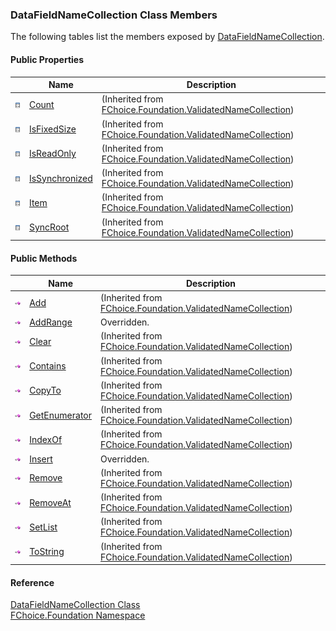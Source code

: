 ﻿### DataFieldNameCollection Class Members

The following tables list the members exposed by [DataFieldNameCollection](fcSDK~FChoice.Foundation.DataFieldNameCollection.md).

#### Public Properties

|   | Name | Description |
| --- | --- | --- |
| ![Public Property](dotnetimages/publicProperty.png) | [Count](fcSDK~FChoice.Foundation.ValidatedNameCollection~Count.md) | (Inherited from [FChoice.Foundation.ValidatedNameCollection](fcSDK~FChoice.Foundation.ValidatedNameCollection.md)) |
| ![Public Property](dotnetimages/publicProperty.png) | [IsFixedSize](fcSDK~FChoice.Foundation.ValidatedNameCollection~IsFixedSize.md) | (Inherited from [FChoice.Foundation.ValidatedNameCollection](fcSDK~FChoice.Foundation.ValidatedNameCollection.md)) |
| ![Public Property](dotnetimages/publicProperty.png) | [IsReadOnly](fcSDK~FChoice.Foundation.ValidatedNameCollection~IsReadOnly.md) | (Inherited from [FChoice.Foundation.ValidatedNameCollection](fcSDK~FChoice.Foundation.ValidatedNameCollection.md)) |
| ![Public Property](dotnetimages/publicProperty.png) | [IsSynchronized](fcSDK~FChoice.Foundation.ValidatedNameCollection~IsSynchronized.md) | (Inherited from [FChoice.Foundation.ValidatedNameCollection](fcSDK~FChoice.Foundation.ValidatedNameCollection.md)) |
| ![Public Property](dotnetimages/publicProperty.png) | [Item](fcSDK~FChoice.Foundation.ValidatedNameCollection~Item.md) | (Inherited from [FChoice.Foundation.ValidatedNameCollection](fcSDK~FChoice.Foundation.ValidatedNameCollection.md)) |
| ![Public Property](dotnetimages/publicProperty.png) | [SyncRoot](fcSDK~FChoice.Foundation.ValidatedNameCollection~SyncRoot.md) | (Inherited from [FChoice.Foundation.ValidatedNameCollection](fcSDK~FChoice.Foundation.ValidatedNameCollection.md)) |



#### Public Methods

|   | Name | Description |
| --- | --- | --- |
| ![Public Method](dotnetimages/publicMethod.png) | [Add](fcSDK~FChoice.Foundation.ValidatedNameCollection~Add.md) | (Inherited from [FChoice.Foundation.ValidatedNameCollection](fcSDK~FChoice.Foundation.ValidatedNameCollection.md)) |
| ![Public Method](dotnetimages/publicMethod.png) | [AddRange](fcSDK~FChoice.Foundation.DataFieldNameCollection~AddRange.md) | Overridden.    |
| ![Public Method](dotnetimages/publicMethod.png) | [Clear](fcSDK~FChoice.Foundation.ValidatedNameCollection~Clear.md) | (Inherited from [FChoice.Foundation.ValidatedNameCollection](fcSDK~FChoice.Foundation.ValidatedNameCollection.md)) |
| ![Public Method](dotnetimages/publicMethod.png) | [Contains](fcSDK~FChoice.Foundation.ValidatedNameCollection~Contains.md) | (Inherited from [FChoice.Foundation.ValidatedNameCollection](fcSDK~FChoice.Foundation.ValidatedNameCollection.md)) |
| ![Public Method](dotnetimages/publicMethod.png) | [CopyTo](fcSDK~FChoice.Foundation.ValidatedNameCollection~CopyTo.md) | (Inherited from [FChoice.Foundation.ValidatedNameCollection](fcSDK~FChoice.Foundation.ValidatedNameCollection.md)) |
| ![Public Method](dotnetimages/publicMethod.png) | [GetEnumerator](fcSDK~FChoice.Foundation.ValidatedNameCollection~GetEnumerator.md) | (Inherited from [FChoice.Foundation.ValidatedNameCollection](fcSDK~FChoice.Foundation.ValidatedNameCollection.md)) |
| ![Public Method](dotnetimages/publicMethod.png) | [IndexOf](fcSDK~FChoice.Foundation.ValidatedNameCollection~IndexOf.md) | (Inherited from [FChoice.Foundation.ValidatedNameCollection](fcSDK~FChoice.Foundation.ValidatedNameCollection.md)) |
| ![Public Method](dotnetimages/publicMethod.png) | [Insert](fcSDK~FChoice.Foundation.DataFieldNameCollection~Insert.md) | Overridden.    |
| ![Public Method](dotnetimages/publicMethod.png) | [Remove](fcSDK~FChoice.Foundation.ValidatedNameCollection~Remove.md) | (Inherited from [FChoice.Foundation.ValidatedNameCollection](fcSDK~FChoice.Foundation.ValidatedNameCollection.md)) |
| ![Public Method](dotnetimages/publicMethod.png) | [RemoveAt](fcSDK~FChoice.Foundation.ValidatedNameCollection~RemoveAt.md) | (Inherited from [FChoice.Foundation.ValidatedNameCollection](fcSDK~FChoice.Foundation.ValidatedNameCollection.md)) |
| ![Public Method](dotnetimages/publicMethod.png) | [SetList](fcSDK~FChoice.Foundation.ValidatedNameCollection~SetList.md) | (Inherited from [FChoice.Foundation.ValidatedNameCollection](fcSDK~FChoice.Foundation.ValidatedNameCollection.md)) |
| ![Public Method](dotnetimages/publicMethod.png) | [ToString](fcSDK~FChoice.Foundation.ValidatedNameCollection~ToString.md) | (Inherited from [FChoice.Foundation.ValidatedNameCollection](fcSDK~FChoice.Foundation.ValidatedNameCollection.md)) |

#### Reference

[DataFieldNameCollection Class](fcSDK~FChoice.Foundation.DataFieldNameCollection.md)  
[FChoice.Foundation Namespace](fcSDK~FChoice.Foundation_namespace.md)
